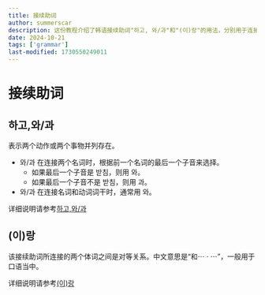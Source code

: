 ```yaml
---
title: 接续助词
author: summerscar
description: 这份教程介绍了韩语接续助词"하고, 와/과"和"(이)랑"的用法，分别用于连接并列的动作或事物，以及表示两个体词的对等关系。教程还提供了详细的说明链接，方便读者深入学习。
date: 2024-10-21
tags: ['grammar']
last-modified: 1730550249011
---
```

# 接续助词

## 하고,와/과

表示两个动作或两个事物并列存在。

* 와/과 在连接两个名词时，根据前一个名词的最后一个子音来选择。
    * 如果最后一个子音是 받침，则用 와。
    * 如果最后一个子音不是 받침，则用 과。
* 와/과 在连接名词和动词词干时，通常用 와。

详细说明请参考[하고,와/과](/learn/beginner/语法形态/하고-와-과)

## (이)랑

该接续助词所连接的两个体词之间是对等关系。中文意思是“和⋯ · ⋯”，一般用于口语当中。

详细说明请参考[(이)랑](/learn/beginner/语法形态/랑)
